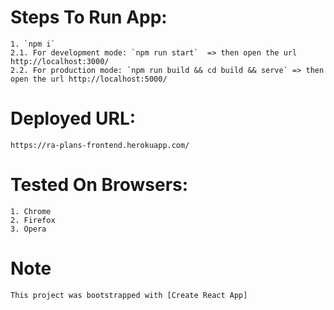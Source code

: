 
# Steps To Run App:
    1. `npm i`
    2.1. For development mode: `npm run start`  => then open the url http://localhost:3000/
    2.2. For production mode: `npm run build && cd build && serve` => then open the url http://localhost:5000/

# Deployed URL:
    https://ra-plans-frontend.herokuapp.com/

# Tested On Browsers:
    1. Chrome
    2. Firefox
    3. Opera

# Note
    This project was bootstrapped with [Create React App]
